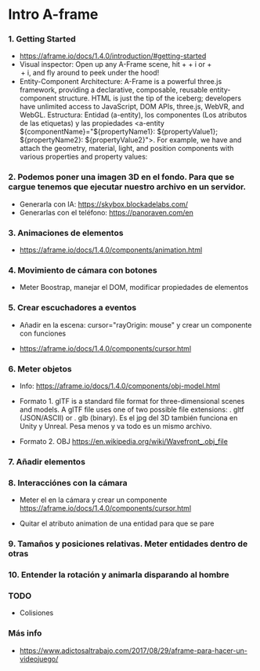 # Intro A-frame

### 1. Getting Started

- https://aframe.io/docs/1.4.0/introduction/#getting-started
- Visual inspector: Open up any A-Frame scene, hit <ctrl> + <alt> + i or <ctrl> + <option> + i, and fly around to peek under the hood!
- Entity-Component Architecture: A-Frame is a powerful three.js framework, providing a declarative, composable, reusable entity-component structure. HTML is just the tip of the iceberg; developers have unlimited access to JavaScript, DOM APIs, three.js, WebVR, and WebGL. Estructura: Entidad (a-entity), los componentes (Los atributos de las etiquetas) y las propiedades <a-entity ${componentName}="${propertyName1}: ${propertyValue1}; ${propertyName2}: ${propertyValue2}">. For example, we have <a-entity> and attach the geometry, material, light, and position components with various properties and property values:

<a-entity geometry="primitive: sphere; radius: 1.5"
          light="type: point; color: white; intensity: 2"
          material="color: white; shader: flat; src: glow.jpg"
          position="0 0 -5"></a-entity>

### 2. Podemos poner una imagen 3D en el fondo. Para que se cargue tenemos que ejecutar nuestro archivo en un servidor.

- Generarla con IA: https://skybox.blockadelabs.com/
- Generarlas con el teléfono: https://panoraven.com/en

### 3. Animaciones de elementos

- https://aframe.io/docs/1.4.0/components/animation.html

### 4. Movimiento de cámara con botones

- Meter Boostrap, manejar el DOM, modificar propiedades de elementos

### 5. Crear escuchadores a eventos 

- Añadir en la escena: cursor="rayOrigin: mouse" y crear un componente con funciones

- https://aframe.io/docs/1.4.0/components/cursor.html

### 6. Meter objetos

- Info: https://aframe.io/docs/1.4.0/components/obj-model.html

- Formato 1. glTF is a standard file format for three-dimensional scenes and models. A glTF file uses one of two possible file extensions: . gltf (JSON/ASCII) or . glb (binary). Es el jpg del 3D también funciona en Unity y Unreal. Pesa menos y va todo es un mismo archivo.

- Formato 2. OBJ https://en.wikipedia.org/wiki/Wavefront_.obj_file

### 7. Añadir elementos

### 8. Interacciónes con la cámara

- Meter el <cursor> en la cámara y crear un componente https://aframe.io/docs/1.4.0/components/cursor.html

- Quitar el atributo animation de una entidad para que se pare

### 9. Tamaños y posiciones relativas. Meter entidades dentro de otras

### 10. Entender la rotación y animarla disparando al  hombre

### TODO

- Colisiones

### Más info

- https://www.adictosaltrabajo.com/2017/08/29/aframe-para-hacer-un-videojuego/

